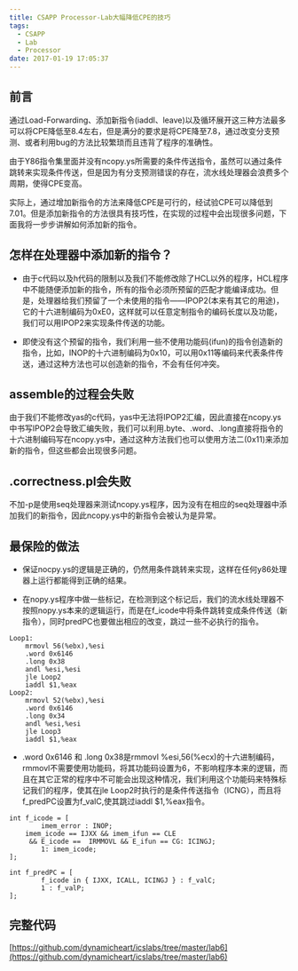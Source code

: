 ```yaml
---
title: CSAPP Processor-Lab大幅降低CPE的技巧
tags:
  - CSAPP
  - Lab
  - Processor
date: 2017-01-19 17:05:37
---
```


## 前言

通过Load-Forwarding、添加新指令(iaddl、leave)以及循环展开这三种方法最多可以将CPE降低至8.4左右，但是满分的要求是将CPE降至7.8，通过改变分支预测、或者利用bug的方法比较繁琐而且违背了程序的准确性。

由于Y86指令集里面并没有ncopy.ys所需要的条件传送指令，虽然可以通过条件跳转来实现条件传送，但是因为有分支预测错误的存在，流水线处理器会浪费多个周期，使得CPE变高。

实际上，通过增加新指令的方法来降低CPE是可行的，经试验CPE可以降低到7.01。但是添加新指令的方法很具有技巧性，在实现的过程中会出现很多问题，下面我将一步步讲解如何添加新的指令。

<!--more-->

## 怎样在处理器中添加新的指令？

- 由于c代码以及h代码的限制以及我们不能修改除了HCL以外的程序，HCL程序中不能随便添加新的指令，所有的指令必须所预留的匹配才能编译成功。但是，处理器给我们预留了一个未使用的指令——IPOP2(本来有其它的用途)，它的十六进制编码为0xE0，这样就可以任意定制指令的编码长度以及功能，我们可以用IPOP2来实现条件传送的功能。

- 即使没有这个预留的指令，我们利用一些不使用功能码(ifun)的指令创造新的指令，比如，INOP的十六进制编码为0x10，可以用0x11等编码来代表条件传送，通过这种方法也可以创造新的指令，不会有任何冲突。

## assemble的过程会失败

由于我们不能修改yas的c代码，yas中无法将IPOP2汇编，因此直接在ncopy.ys中书写IPOP2会导致汇编失败，我们可以利用.byte、.word、.long直接将指令的十六进制编码写在ncopy.ys中，通过这种方法我们也可以使用方法二(0x11)来添加新的指令，但这些都会出现很多问题。

## .correctness.pl会失败

不加-p是使用seq处理器来测试ncopy.ys程序，因为没有在相应的seq处理器中添加我们的新指令，因此ncopy.ys中的新指令会被认为是异常。

## 最保险的做法

- 保证nocpy.ys的逻辑是正确的，仍然用条件跳转来实现，这样在任何y86处理器上运行都能得到正确的结果。

- 在nopy.ys程序中做一些标记，在检测到这个标记后，我们的流水线处理器不按照nopy.ys本来的逻辑运行，而是在f_icode中将条件跳转变成条件传送（新指令），同时predPC也要做出相应的改变，跳过一些不必执行的指令。

```
Loop1:
    mrmovl 56(%ebx),%esi
    .word 0x6146
    .long 0x38
    andl %esi,%esi
    jle Loop2
    iaddl $1,%eax
Loop2:
    mrmovl 52(%ebx),%esi
    .word 0x6146
    .long 0x34
    andl %esi,%esi
    jle Loop3
    iaddl $1,%eax
```

- .word 0x6146 和 .long 0x38是rmmovl %esi,56(%ecx)的十六进制编码，rmmovl不需要使用功能码，将其功能码设置为6，不影响程序本来的逻辑，而且在其它正常的程序中不可能会出现这种情况，我们利用这个功能码来特殊标记我们的程序，使其在jle Loop2时执行的是条件传送指令（ICNG），而且将f_predPC设置为f_valC,使其跳过iaddl $1,%eax指令。

```
int f_icode = [
        imem_error : INOP;
    imem_icode == IJXX && imem_ifun == CLE
     && E_icode ==  IRMMOVL && E_ifun == CG: ICINGJ;
        1: imem_icode;
];

int f_predPC = [
        f_icode in { IJXX, ICALL, ICINGJ } : f_valC;
        1 : f_valP;
];
```

## 完整代码

[https://github.com/dynamicheart/icslabs/tree/master/lab6](https://github.com/dynamicheart/icslabs/tree/master/lab6)
